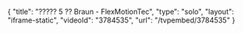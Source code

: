 {
    "title": "????? 5 ?? Braun - FlexMotionTec",
    "type": "solo",
    "layout": "iframe-static",
    "videoId": "3784535",
    "url": "\/tvpembed\/3784535"
}